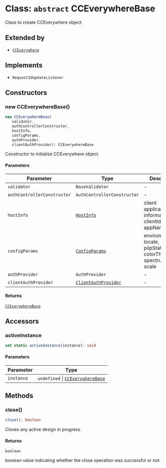 # Class: `abstract` CCEverywhereBase

Class to create CCEverywhere object.

## Extended by

- [`CCEverywhere`](../../3p/cc-everywhere/classes/cc-everywhere.md)

## Implements

- `RequestIdUpdateListener`

## Constructors

### new CCEverywhereBase()

```ts
new CCEverywhereBase(
   validator, 
   authControllerConstructor, 
   hostInfo, 
   configParams, 
   authProvider, 
   clientAuthProvider): CCEverywhereBase
```

Constructor to initialize CCEverywhere object.

#### Parameters

| Parameter | Type | Description |
| ------ | ------ | ------ |
| `validator` | `BaseValidator` | - |
| `authControllerConstructor` | `AuthControllerConstructor` | - |
| `hostInfo` | [`HostInfo`](../../../../shared/src/types/host-info-types/type-aliases/host-info.md) | client application information - clientId, appName |
| `configParams` | [`ConfigParams`](../../../../shared/src/types/host-info-types/type-aliases/config-params.md) | environment, locale, piipStatus, colorTheme, spectrumTheme, scale |
| `authProvider` | `AuthProvider` | - |
| `clientAuthProvider` | [`ClientAuthProvider`](../../../../shared/src/types/client-authentication-types/interfaces/client-auth-provider.md) | - |

#### Returns

[`CCEverywhereBase`](../../cc-everywhere-base/classes/cc-everywhere-base.md)

## Accessors

### activeInstance

```ts
set static activeInstance(instance): void
```

#### Parameters

| Parameter | Type |
| ------ | ------ |
| `instance` | `undefined` \| [`CCEverywhereBase`](../../cc-everywhere-base/classes/cc-everywhere-base.md) |

## Methods

### close()

```ts
close(): boolean
```

Closes any active design in progress.

#### Returns

`boolean`

boolean value indicating whether the close operation was successful or not.
